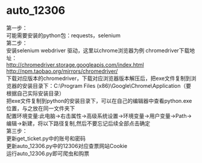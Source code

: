 # auto_12306  
第一步：  
可能需要安装的python包：requests，selenium  
第二步：  
安装selenium webdriver 驱动，这里以chrome浏览器为例
chromedriver下载地址：  
http://chromedriver.storage.googleapis.com/index.html  
http://npm.taobao.org/mirrors/chromedriver/  
下载对应版本的chromedriver，下载对应浏览器版本解压后，把exe文件复制到浏览器的安装目录下：C:\Program Files (x86)\Google\Chrome\Application（要根据自己实际安装目录）  
把exe文件复制到python的安装目录下，可以在自己的编辑器中查看python.exe位置，与之放在同一文件夹下  
配置环境变量:此电脑→右击属性→高级系统设置→环境变量→用户变量→Path→编辑→新建，将以下路径复制,然后不要忘记后续全部点击确定  
第三步：  
更新get_ticket.py中的账号和密码  
更新auto_12306.py中的12306对应查票网站Cookie  
运行auto_12306.py即可爬虫和购票
